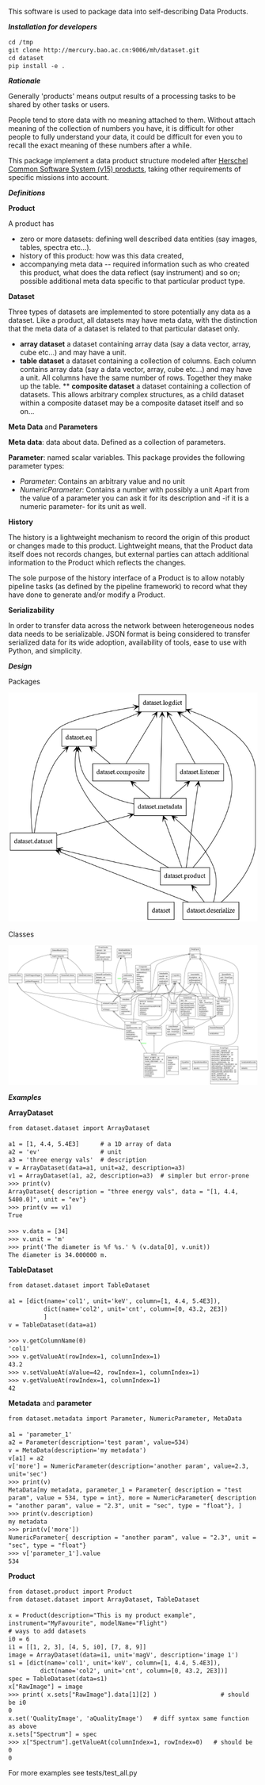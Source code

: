 This software is used to package data into self-describing Data Products.

_**Installation for developers**_
```
cd /tmp
git clone http://mercury.bao.ac.cn:9006/mh/dataset.git
cd dataset
pip install -e .
```

_**Rationale**_

Generally 'products' means output results of a processing tasks to be shared by other tasks or users. 

People tend to store data with no meaning attached to them. Without attach meaning of the collection of numbers you have, it is difficult for other people to fully understand your data, it could be difficult for even you to recall the exact meaning of these numbers after a while.

This package implement a data product structure modeled after [Herschel Common Software System (v15)  products](https://www.cosmos.esa.int/web/herschel/data-products-overview), taking other  requirements of specific missions into account.


_**Definitions**_

**Product**

A product has
   * zero or more datasets: defining well described data entities (say images, tables, spectra etc...). 
   * history of this product: how was this data created, 
   * accompanying meta data -- required information such as who created this product, what does the data reflect (say instrument) and so on; possible additional meta data specific to that particular product type.

**Dataset**

Three types of datasets are implemented to store potentially any data as a dataset.
Like a product, all datasets may have meta data, with the distinction that the meta data of a dataset is related to that particular dataset only.
   * **array dataset**
   a dataset containing array data (say a data vector, array, cube etc...) and may have a unit. 
   * **table dataset**
   a dataset containing a collection of columns. Each column contains array data (say a data vector, array, cube etc...) and may have a unit. All columns have the same number of rows. Together they make up the table. 
   ** **composite dataset**
a dataset containing a collection of datasets. This allows arbitrary complex structures, as a child dataset within a composite dataset may be a composite dataset itself and so on...

**Meta Data** and **Parameters**

**Meta data**: data about data. Defined as a collection of parameters. 

**Parameter**: named scalar variables. 
This package provides the following parameter types: 
   * _Parameter_: Contains an arbitrary value and no unit
   * _NumericParameter_: Contains a number with possibly a unit
Apart from the value of a parameter you can ask it for its description and -if it is a numeric parameter- for its unit as well. 

**History**

The history is a lightweight mechanism to record the origin of this product or changes made to this product. Lightweight means, that the Product data itself does not  records changes, but external parties can attach additional information to the Product which reflects the changes.

The sole purpose of the history interface of a Product is to allow notably pipeline tasks (as defined by the pipeline framework) to record what they have done to generate and/or modify a Product. 

**Serializability**

In order to transfer data across the network between heterogeneous nodes data needs to be serializable.
JSON format is being considered to transfer serialized data for its wide adoption, availability of tools, ease to use with Python, and simplicity.

_**Design**_

Packages

![alt text](resources/packages_dataset.png "packages")

Classes

![alt text](resources/classes_dataset.png "classes")

_**Examples**_

**ArrayDataset**
```
from dataset.dataset import ArrayDataset

a1 = [1, 4.4, 5.4E3]      # a 1D array of data
a2 = 'ev'                 # unit
a3 = 'three energy vals'  # description
v = ArrayDataset(data=a1, unit=a2, description=a3)
v1 = ArrayDataset(a1, a2, description=a3)  # simpler but error-prone
>>> print(v)
ArrayDataset{ description = "three energy vals", data = "[1, 4.4, 5400.0]", unit = "ev"}
>>> print(v == v1)
True

>>> v.data = [34]
>>> v.unit = 'm'
>>> print('The diameter is %f %s.' % (v.data[0], v.unit))
The diameter is 34.000000 m.
```

**TableDataset**
```
from dataset.dataset import TableDataset

a1 = [dict(name='col1', unit='keV', column=[1, 4.4, 5.4E3]),
          dict(name='col2', unit='cnt', column=[0, 43.2, 2E3])
          ]
v = TableDataset(data=a1)
    
>>> v.getColumnName(0)
'col1'
>>> v.getValueAt(rowIndex=1, columnIndex=1)
43.2
>>> v.setValueAt(aValue=42, rowIndex=1, columnIndex=1)
>>> v.getValueAt(rowIndex=1, columnIndex=1)
42
```
**Metadata** and **parameter**
```
from dataset.metadata import Parameter, NumericParameter, MetaData

a1 = 'parameter_1'
a2 = Parameter(description='test param', value=534)
v = MetaData(description='my metadata')
v[a1] = a2
v['more'] = NumericParameter(description='another param', value=2.3, unit='sec')
>>> print(v)
MetaData[my metadata, parameter_1 = Parameter{ description = "test param", value = 534, type = int}, more = NumericParameter{ description = "another param", value = "2.3", unit = "sec", type = "float"}, ]
>>> print(v.description) 
my metadata
>>> print(v['more'])
NumericParameter{ description = "another param", value = "2.3", unit = "sec", type = "float"}
>>> v['parameter_1'].value
534

```

**Product**
```
from dataset.product import Product
from dataset.dataset import ArrayDataset, TableDataset

x = Product(description="This is my product example",  instrument="MyFavourite", modelName="Flight")
# ways to add datasets
i0 = 6
i1 = [[1, 2, 3], [4, 5, i0], [7, 8, 9]]
image = ArrayDataset(data=i1, unit='magV', description='image 1')
s1 = [dict(name='col1', unit='keV', column=[1, 4.4, 5.4E3]),
         dict(name='col2', unit='cnt', column=[0, 43.2, 2E3])]
spec = TableDataset(data=s1)
x["RawImage"] = image
>>> print( x.sets["RawImage"].data[1][2] )                  # should be i0
0
x.set('QualityImage', 'aQualityImage')   # diff syntax same function as above
x.sets["Spectrum"] = spec
>>> x["Spectrum"].getValueAt(columnIndex=1, rowIndex=0)   # should be 0
0
```

For more examples see tests/test_all.py
